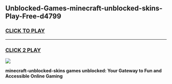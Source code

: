 
## Unblocked-Games-minecraft-unblocked-skins-Play-Free-d4799
<h3>
<a href="https://premium76.site?title=minecraft-unblocked-skins&ref=10A">CLICK TO PLAY</a></h3>
<hr>

<h3>
<a href="https://premium76.site?title=minecraft-unblocked-skins&ref=10A">CLICK 2 PLAY</a>
  
</h3>

<a href="https://premium76.site?title=minecraft-unblocked-skins&ref=10A"><img src="https://clearcache.store/games.png"></a>


**minecraft-unblocked-skins games unblocked: Your Gateway to Fun and Accessible Online Gaming**

